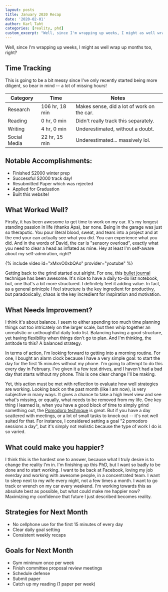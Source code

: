 ```yaml
---
layout: posts
title: January 2020 Recap
date: '2020-02-01'
author: Karl Taht
categories: [reality, phd]
custom_excerpt: "Well, since I'm wrapping up weeks, I might as well wrap up months too, right?"
---
```


Well, since I'm wrapping up weeks, I might as well wrap up months too, right?


## Time Tracking

This is going to be a bit messy since I've only recently started being more
diligent, so bear in mind -- a lot of missing hours!

| Category | Time           | Notes |
|----------|----------------|-------|
| Research | 106 hr, 18 min | Makes sense, did a lot of work on the car. |
| Reading  | 0 hr, 0 min    | Didn't really track this separately. |
| Writing  | 4 hr, 0 min    | Underestimated, without a doubt. |
| Social Media | 22 hr, 15 min | Underestimated... massively lol. |


## Notable Accomplishments:

* Finished S2000 winter prep 
* Successful S2000 track day! 
* Resubmitted Paper which was rejected
* Applied for Graduation
* Built this website!

## What Worked Well?

Firstly, it has been awesome to get time to work on my car. It's my longest standing
passion in life (thanks Apa), bar none. Being in the garage was just so theraputic. 
You pour literal blood, sweat, and tears into a project and at the end your can
actually see what you did. You can experience what you did. And in the words of
David, the car is "sensory overload", exactly what you need to clear a head as
inflated as mine. Hey at least I'm self-aware about my self-admiration, right?

{% include video id="xMxvO0xbQAo" provider="youtube" %}

Getting back to the grind started out alright. For one, this [bullet journal](https://bulletjournal.com/pages/learn) 
technique has been awesome. It's nice to have a daily to-do list notebook, but,
one that's a bit more structured. I definitely feel it adding value. In fact,
as a general prinicple I feel structure is the key ingredient for productivy, 
but paradoxically, chaos is the key incredient for inspiration and motivation. 

## What Needs Improvement?

I think it's about balance. I seem to either spending too much time planning things
out too intricately on the larger scale, but then whip together an unrealistic
or unthoughtful daily todo list. Balancing having a good structure, yet having flexibility
when things don't go to plan. And I'm thinking, the antitode to this? A balanced strategy. 

In terms of action, I'm looking forward to getting into a morning routine. For 
one, I bought an alarm clock because I have a very simple goal: to start the day
for the first 15 minutes without my phone. I'm going to attempt to do this every
day in February. I've given it a few test drives, and I haven't had a bad
day that starts without my phone. This is one clear change I'll be making. 

Yet, this action must be met with reflection to evaluate how well strategies
are working. Looking back on the past month (like I am now), is very subjective
in many ways. It gives a chance to take a high level view and see what's missing,
or equally, what needs to be removed from my life. One key thing I learned is, 
when you have a good block of time to simply grind something out, the [Pomodoro technique] 
is great. But if you have a day scattered with meetings, or a lot of 
small tasks to knock out -- it's not well suited for that. For instance, I considered
setting a goal "2 pomodoro sessions a day", but it's simply not realistic because
the type of work I do is so varied.

[Pomodoro technique]: https://francescocirillo.com/pages/pomodoro-technique

## What could make you happier?

I think this is the hardest one to answer, because what I truly desire is to change
the reality I'm in. I'm finishing up this PhD, but I want so badly to be done 
and to start working. I want to be back at Facebook, loving my job everday and
working with awesome people, in a concentrated team. I want to sleep next to my
wife every night, not a few times a month. I want to go track or wrench on my car every weekend.
I'm working towards this as absolute best as possible, but what could make me 
happier now? Maximizing my confidence that future I just described becomes reality.

## Strategies for Next Month

* No cellphone use for the first 15 minutes of every day
* Clear daily goal setting
* Consistent weekly recaps

## Goals for Next Month

* Gym minimum once per week
* Finish committee proposal review meetings
* Schedule defense
* Submit paper
* Catch up my reading (1 paper per week)


